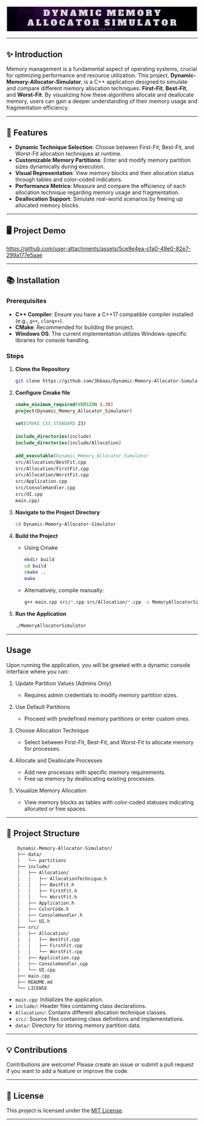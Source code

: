 ![banner](./imgs/banner.png)

---

## ✨ Introduction

Memory management is a fundamental aspect of operating systems, crucial for optimizing performance and resource
utilization. This project, **Dynamic-Memory-Allocator-Simulator**, is a C++ application designed to simulate and compare
different memory allocation techniques: **First-Fit**, **Best-Fit**, and **Worst-Fit**. By visualizing how these
algorithms allocate and deallocate memory, users can gain a deeper understanding of their memory usage and fragmentation efficiency.

---

## 🚀 Features

- **Dynamic Technique Selection**: Choose between First-Fit, Best-Fit, and Worst-Fit allocation techniques at runtime.
- **Customizable Memory Partitions**: Enter and modify memory partition sizes dynamically during execution.
- **Visual Representation**: View memory blocks and their allocation status through tables and color-coded indicators.
- **Performance Metrics**: Measure and compare the efficiency of each allocation technique regarding memory usage and
  fragmentation.
- **Deallocation Support**: Simulate real-world scenarios by freeing up allocated memory blocks.

---

## 🖥️ Project Demo

https://github.com/user-attachments/assets/5ce9e4ea-cfa0-49e0-82e7-299a177e5aae

---

## 📚 Installation

### Prerequisites

- **C++ Compiler**: Ensure you have a C++17 compatible compiler installed (e.g., `g++`, `clang++`).
- **CMake**: Recommended for building the project.
- **Windows OS**: The current implementation utilizes Windows-specific libraries for console handling.

### Steps

1. **Clone the Repository**
   ```bash
   git clone https://github.com/3bbaas/Dynamic-Memory-Allocator-Simulator.git
   ```
2. **Configure Cmake file**
   ```cmake
   cmake_minimum_required(VERSION 3.30)
   project(Dynamic_Memory_Allocator_Simulator)
   
   set(CMAKE_CXX_STANDARD 23)
   
   include_directories(include)
   include_directories(include/Allocation)
   
   add_executable(Dynamic_Memory_Allocator_Simulator
   src/Allocation/BestFit.cpp
   src/Allocation/FirstFit.cpp
   src/Allocation/WorstFit.cpp
   src/Application.cpp
   src/ConsoleHandler.cpp
   src/UI.cpp
   main.cpp)
   ```
3. **Navigate to the Project Directory**
   ```bash
   cd Dynamic-Memory-Allocator-Simulator
   ```

4. **Build the Project**
    - Using Cmake
       ```bash
       mkdir build
       cd build
       cmake ..
       make
       ```
    - Alternatively, compile manually:
      ```bash
      g++ main.cpp src/*.cpp src/Allocation/*.cpp -o MemoryAllocatorSimulator 
      ```
5. **Run the Application**
   ```bash
   ./MemoryAllocatorSimulator
   ```

---

## Usage

Upon running the application, you will be greeted with a dynamic console interface where you can:

1. Update Partition Values (Admins Only)

   - Requires admin credentials to modify memory partition sizes.

2. Use Default Partitions

   - Proceed with predefined memory partitions or enter custom ones.

3. Choose Allocation Technique

   - Select between First-Fit, Best-Fit, and Worst-Fit to allocate memory for processes.

4. Allocate and Deallocate Processes

   - Add new processes with specific memory requirements.
   - Free up memory by deallocating existing processes.

5. Visualize Memory Allocation

   - View memory blocks as tables with color-coded statuses indicating allocated or free spaces.

---

## 📂 Project Structure

```text
    Dynamic-Memory-Allocator-Simulator/
    ├── data/
    │   └── partitions
    ├── include/
    │   ├── Allocation/
    │   │   ├── AllocationTechnique.h
    │   │   ├── BestFit.h
    │   │   ├── FirstFit.h
    │   │   └── WorstFit.h
    │   ├── Application.h
    │   ├── ColorCode.h
    │   ├── ConsoleHandler.h
    │   └── UI.h
    ├── src/
    │   ├── Allocation/
    │   │   ├── BestFit.cpp
    │   │   ├── FirstFit.cpp
    │   │   └── WorstFit.cpp
    │   ├── Application.cpp
    │   ├── ConsoleHandler.cpp
    │   └── UI.cpp
    ├── main.cpp
    ├── README.md
    └── LICENSE
```
- `main.cpp`: Initializes the application.
- `include/`: Header files containing class declarations.
- `Allocation/`: Contains different allocation technique classes.
- `src/`: Source files containing class definitions and implementations.
- `data/`: Directory for storing memory partition data.

---

## 💡 Contributions

Contributions are welcome! Please create an issue or submit a pull request if you want to add a feature or improve the
code.

---

## 📜 License

This project is licensed under the [MIT License](LICENSE).

---
